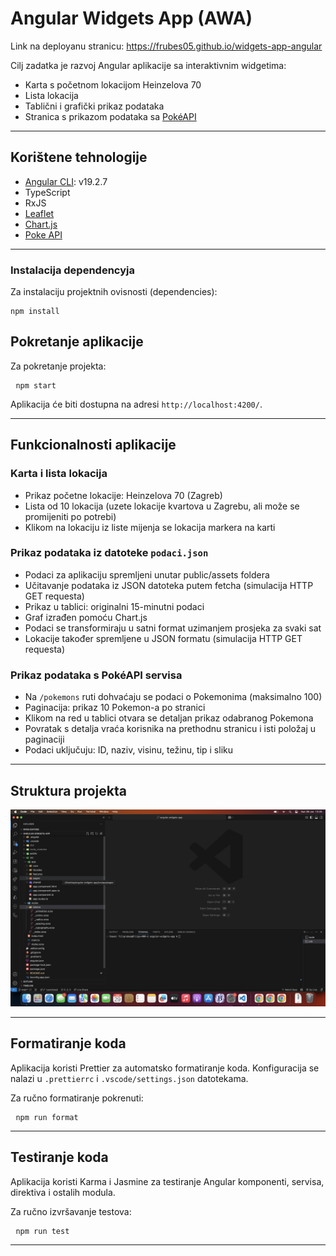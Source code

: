 # Angular Widgets App (AWA)

Link na deployanu stranicu: https://frubes05.github.io/widgets-app-angular

Cilj zadatka je razvoj Angular aplikacije sa interaktivnim widgetima:

- Karta s početnom lokacijom Heinzelova 70
- Lista lokacija
- Tablični i grafički prikaz podataka
- Stranica s prikazom podataka sa [PokéAPI](https://pokeapi.co/)

---

## Korištene tehnologije

- [Angular CLI](https://angular.io/cli): v19.2.7
- TypeScript
- RxJS
- [Leaflet](https://leafletjs.com/)
- [Chart.js](https://www.chartjs.org/)
- [Poke API](https://pokeapi.co/)

---

### Instalacija dependencyja

Za instalaciju projektnih ovisnosti (dependencies): <pre> `npm install` </pre>

## Pokretanje aplikacije

Za pokretanje projekta: <pre> `npm start` </pre>

Aplikacija će biti dostupna na adresi `http://localhost:4200/`.

---

## Funkcionalnosti aplikacije

### Karta i lista lokacija

- Prikaz početne lokacije: Heinzelova 70 (Zagreb)
- Lista od 10 lokacija (uzete lokacije kvartova u Zagrebu, ali može se promijeniti po potrebi)
- Klikom na lokaciju iz liste mijenja se lokacija markera na karti

### Prikaz podataka iz datoteke `podaci.json`

- Podaci za aplikaciju spremljeni unutar public/assets foldera
- Učitavanje podataka iz JSON datoteka putem fetcha (simulacija HTTP GET requesta)
- Prikaz u tablici: originalni 15-minutni podaci
- Graf izrađen pomoću Chart.js
- Podaci se transformiraju u satni format uzimanjem prosjeka za svaki sat
- Lokacije također spremljene u JSON formatu (simulacija HTTP GET requesta)

### Prikaz podataka s PokéAPI servisa

- Na `/pokemons` ruti dohvaćaju se podaci o Pokemonima (maksimalno 100)
- Paginacija: prikaz 10 Pokemon-a po stranici
- Klikom na red u tablici otvara se detaljan prikaz odabranog Pokemona
- Povratak s detalja vraća korisnika na prethodnu stranicu i isti položaj u paginaciji
- Podaci uključuju: ID, naziv, visinu, težinu, tip i sliku

---

## Struktura projekta

![Struktura](public/assets/code-structure.png)

---

## Formatiranje koda

Aplikacija koristi Prettier za automatsko formatiranje koda.
Konfiguracija se nalazi u `.prettierrc` i `.vscode/settings.json` datotekama.

Za ručno formatiranje pokrenuti: <pre> `npm run format` </pre>

---

## Testiranje koda

Aplikacija koristi Karma i Jasmine za testiranje Angular komponenti, servisa, direktiva i ostalih modula.

Za ručno izvršavanje testova: <pre> `npm run test` </pre>

---
